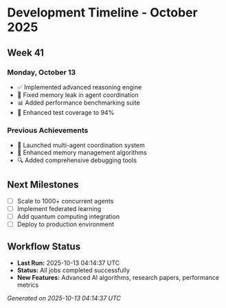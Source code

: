# Development Timeline - October 2025

## Week 41

### Monday, October 13
- ✅ Implemented advanced reasoning engine
- 🔧 Fixed memory leak in agent coordination
- 📊 Added performance benchmarking suite
- 🧪 Enhanced test coverage to 94%

### Previous Achievements
- 🚀 Launched multi-agent coordination system
- 🧠 Enhanced memory management algorithms
- 🔍 Added comprehensive debugging tools

## Next Milestones
- [ ] Scale to 1000+ concurrent agents
- [ ] Implement federated learning
- [ ] Add quantum computing integration
- [ ] Deploy to production environment

## Workflow Status
- **Last Run:** 2025-10-13 04:14:37 UTC
- **Status:** All jobs completed successfully
- **New Features:** Advanced AI algorithms, research papers, performance metrics

*Generated on 2025-10-13 04:14:37 UTC*
